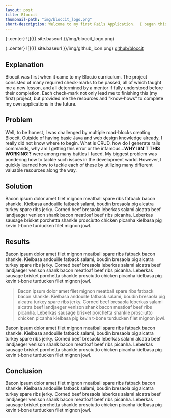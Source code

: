 ```yaml
---
layout: post
title: Bloccit
thumbnail-path: "img/bloccit_logo.png"
short-description: Welcome to my first Rails Application.  I began this project with little knowledge concerning rails web development.  <span class="title-color">Bloccit</span>, instructed by <span class="bloc-color">Bloc.io</span>, taught me rails fundamentals like routing, RESTful/CRUD practices, RSpec testing, and many more critical programming principles.<div><img src="img/github_icon.png" alt="HTML5 Icon" style="vertical-align:middle;"> <a href="https://github.com/FrozenMeatloaf/bloccit">github/bloccit</a></div>
---
```


{:.center}
![]({{ site.baseurl }}/img/bloccit_logo.png)

{:.center}
![]({{ site.baseurl }}/img/github_icon.png) <a href="https://github.com/FrozenMeatloaf/bloccit style=center">github/bloccit</a>


## Explanation

<span class="title-color">Bloccit</span> was first when it came to my <span class="bloc-color">Bloc.io</span> curriculum.  The project consisted of many required check-marks to be passed, all of which taught me a new lesson, and all determined by a mentor if fully understood before their completion.  Each check-mark not only lead me to finishing this (my first) project, but provided me the resources and "know-hows" to complete my own applications in the future.

## Problem

Well, to be honest, I was challenged by multiple road-blocks creating <span class="title-color">Bloccit</span>.  Outside of having basic Java and web design knowledge already, I really did not know where to begin.  What is CRUD,  how do I generate rails commands, why am I getting this error or the infamous...**WHY ISN'T THIS WORKING!?** were among many battles I faced.  My biggest problem was pondering how to tackle such issues in the development world.  However, I quickly learned how to tackle each of these by utilizing many different valuable resources along the way.

## Solution

Bacon ipsum dolor amet filet mignon meatball spare ribs fatback bacon shankle. Kielbasa andouille fatback salami, boudin bresaola pig alcatra turkey spare ribs jerky. Corned beef bresaola leberkas salami alcatra beef landjaeger venison shank bacon meatloaf beef ribs picanha. Leberkas sausage brisket porchetta shankle prosciutto chicken picanha kielbasa pig kevin t-bone turducken filet mignon jowl.

## Results

Bacon ipsum dolor amet filet mignon meatball spare ribs fatback bacon shankle. Kielbasa andouille fatback salami, boudin bresaola pig alcatra turkey spare ribs jerky. Corned beef bresaola leberkas salami alcatra beef landjaeger venison shank bacon meatloaf beef ribs picanha. Leberkas sausage brisket porchetta shankle prosciutto chicken picanha kielbasa pig kevin t-bone turducken filet mignon jowl.

> Bacon ipsum dolor amet filet mignon meatball spare ribs fatback bacon shankle. Kielbasa andouille fatback salami, boudin bresaola pig alcatra turkey spare ribs jerky. Corned beef bresaola leberkas salami alcatra beef landjaeger venison shank bacon meatloaf beef ribs picanha. Leberkas sausage brisket porchetta shankle prosciutto chicken picanha kielbasa pig kevin t-bone turducken filet mignon jowl.

Bacon ipsum dolor amet filet mignon meatball spare ribs fatback bacon shankle. Kielbasa andouille fatback salami, boudin bresaola pig alcatra turkey spare ribs jerky. Corned beef bresaola leberkas salami alcatra beef landjaeger venison shank bacon meatloaf beef ribs picanha. Leberkas sausage brisket porchetta shankle prosciutto chicken picanha kielbasa pig kevin t-bone turducken filet mignon jowl.

## Conclusion

Bacon ipsum dolor amet filet mignon meatball spare ribs fatback bacon shankle. Kielbasa andouille fatback salami, boudin bresaola pig alcatra turkey spare ribs jerky. Corned beef bresaola leberkas salami alcatra beef landjaeger venison shank bacon meatloaf beef ribs picanha. Leberkas sausage brisket porchetta shankle prosciutto chicken picanha kielbasa pig kevin t-bone turducken filet mignon jowl.
